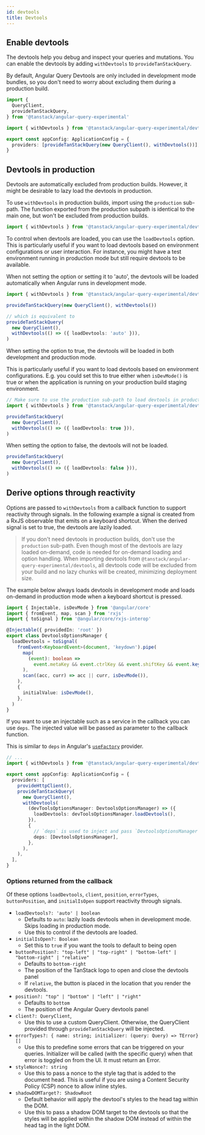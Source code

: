 ```yaml
---
id: devtools
title: Devtools
---
```


## Enable devtools

The devtools help you debug and inspect your queries and mutations. You can enable the devtools by adding `withDevtools` to `provideTanStackQuery`.

By default, Angular Query Devtools are only included in development mode bundles, so you don't need to worry about excluding them during a production build.

```ts
import {
  QueryClient,
  provideTanStackQuery,
} from '@tanstack/angular-query-experimental'

import { withDevtools } from '@tanstack/angular-query-experimental/devtools'

export const appConfig: ApplicationConfig = {
  providers: [provideTanStackQuery(new QueryClient(), withDevtools())],
}
```

## Devtools in production

Devtools are automatically excluded from production builds. However, it might be desirable to lazy load the devtools in production.

To use `withDevtools` in production builds, import using the `production` sub-path. The function exported from the production subpath is identical to the main one, but won't be excluded from production builds.

```ts
import { withDevtools } from '@tanstack/angular-query-experimental/devtools/production'
```

To control when devtools are loaded, you can use the `loadDevtools` option. This is particularly useful if you want to load devtools based on environment configurations or user interaction. For instance, you might have a test environment running in production mode but still require devtools to be available.

When not setting the option or setting it to 'auto', the devtools will be loaded automatically when Angular runs in development mode.

```ts
import { withDevtools } from '@tanstack/angular-query-experimental/devtools'

provideTanStackQuery(new QueryClient(), withDevtools())

// which is equivalent to
provideTanStackQuery(
  new QueryClient(),
  withDevtools(() => ({ loadDevtools: 'auto' })),
)
```

When setting the option to true, the devtools will be loaded in both development and production mode.

This is particularly useful if you want to load devtools based on environment configurations. E.g. you could set this to true either when `isDevMode()` is true or when the application is running on your production build staging environment.

```ts
// Make sure to use the production sub-path to load devtools in production builds
import { withDevtools } from '@tanstack/angular-query-experimental/devtools/production'

provideTanStackQuery(
  new QueryClient(),
  withDevtools(() => ({ loadDevtools: true })),
)
```

When setting the option to false, the devtools will not be loaded.

```ts
provideTanStackQuery(
  new QueryClient(),
  withDevtools(() => ({ loadDevtools: false })),
)
```

## Derive options through reactivity

Options are passed to `withDevtools` from a callback function to support reactivity through signals. In the following example
a signal is created from a RxJS observable that emits on a keyboard shortcut. When the derived signal is set to true, the devtools are lazily loaded.

> If you don't need devtools in production builds, don't use the `production` sub-path. Even though most of the devtools are lazy loaded on-demand, code is needed for on-demand loading and option handling. When importing devtools from `@tanstack/angular-query-experimental/devtools`, all devtools code will be excluded from your build and no lazy chunks will be created, minimizing deployment size.

The example below always loads devtools in development mode and loads on-demand in production mode when a keyboard shortcut is pressed.

```ts
import { Injectable, isDevMode } from '@angular/core'
import { fromEvent, map, scan } from 'rxjs'
import { toSignal } from '@angular/core/rxjs-interop'

@Injectable({ providedIn: 'root' })
export class DevtoolsOptionsManager {
  loadDevtools = toSignal(
    fromEvent<KeyboardEvent>(document, 'keydown').pipe(
      map(
        (event): boolean =>
          event.metaKey && event.ctrlKey && event.shiftKey && event.key === 'D',
      ),
      scan((acc, curr) => acc || curr, isDevMode()),
    ),
    {
      initialValue: isDevMode(),
    },
  )
}
```

If you want to use an injectable such as a service in the callback you can use `deps`. The injected value will be passed as parameter to the callback function.

This is similar to `deps` in Angular's [`useFactory`](https://angular.dev/guide/di/dependency-injection-providers#factory-providers-usefactory) provider.

```ts
// ...
import { withDevtools } from '@tanstack/angular-query-experimental/devtools/production'

export const appConfig: ApplicationConfig = {
  providers: [
    provideHttpClient(),
    provideTanStackQuery(
      new QueryClient(),
      withDevtools(
        (devToolsOptionsManager: DevtoolsOptionsManager) => ({
          loadDevtools: devToolsOptionsManager.loadDevtools(),
        }),
        {
          // `deps` is used to inject and pass `DevtoolsOptionsManager` to the `withDevtools` callback.
          deps: [DevtoolsOptionsManager],
        },
      ),
    ),
  ],
}
```

### Options returned from the callback

Of these options `loadDevtools`, `client`, `position`, `errorTypes`, `buttonPosition`, and `initialIsOpen` support reactivity through signals.

- `loadDevtools?: 'auto' | boolean`
  - Defaults to `auto`: lazily loads devtools when in development mode. Skips loading in production mode.
  - Use this to control if the devtools are loaded.
- `initialIsOpen?: Boolean`
  - Set this to `true` if you want the tools to default to being open
- `buttonPosition?: "top-left" | "top-right" | "bottom-left" | "bottom-right" | "relative"`
  - Defaults to `bottom-right`
  - The position of the TanStack logo to open and close the devtools panel
  - If `relative`, the button is placed in the location that you render the devtools.
- `position?: "top" | "bottom" | "left" | "right"`
  - Defaults to `bottom`
  - The position of the Angular Query devtools panel
- `client?: QueryClient`,
  - Use this to use a custom QueryClient. Otherwise, the QueryClient provided through `provideTanStackQuery` will be injected.
- `errorTypes?: { name: string; initializer: (query: Query) => TError}[]`
  - Use this to predefine some errors that can be triggered on your queries. Initializer will be called (with the specific query) when that error is toggled on from the UI. It must return an Error.
- `styleNonce?: string`
  - Use this to pass a nonce to the style tag that is added to the document head. This is useful if you are using a Content Security Policy (CSP) nonce to allow inline styles.
- `shadowDOMTarget?: ShadowRoot`
  - Default behavior will apply the devtool's styles to the head tag within the DOM.
  - Use this to pass a shadow DOM target to the devtools so that the styles will be applied within the shadow DOM instead of within the head tag in the light DOM.
